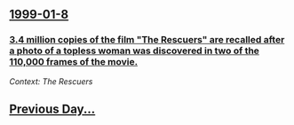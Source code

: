 ## [1999-01-8](/news/1999/01/8/index.md)

### [ 3.4 million copies of the film "The Rescuers" are recalled after a photo of a topless woman was discovered in two of the 110,000 frames of the movie. ](/news/1999/01/8/3-4-million-copies-of-the-film-the-rescuers-are-recalled-after-a-photo-of-a-topless-woman-was-discovered-in-two-of-the-110-000-frames-of.md)
_Context: The Rescuers_

## [Previous Day...](/news/1999/01/7/index.md)


